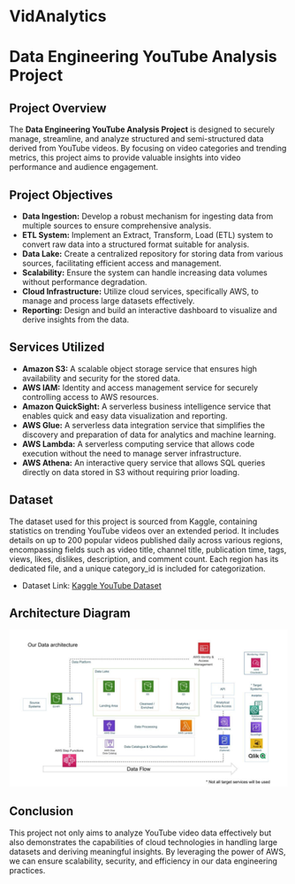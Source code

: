 # VidAnalytics
# Data Engineering YouTube Analysis Project

## Project Overview
The **Data Engineering YouTube Analysis Project** is designed to securely manage, streamline, and analyze structured and semi-structured data derived from YouTube videos. By focusing on video categories and trending metrics, this project aims to provide valuable insights into video performance and audience engagement.

## Project Objectives
- **Data Ingestion:** Develop a robust mechanism for ingesting data from multiple sources to ensure comprehensive analysis.
- **ETL System:** Implement an Extract, Transform, Load (ETL) system to convert raw data into a structured format suitable for analysis.
- **Data Lake:** Create a centralized repository for storing data from various sources, facilitating efficient access and management.
- **Scalability:** Ensure the system can handle increasing data volumes without performance degradation.
- **Cloud Infrastructure:** Utilize cloud services, specifically AWS, to manage and process large datasets effectively.
- **Reporting:** Design and build an interactive dashboard to visualize and derive insights from the data.

## Services Utilized
- **Amazon S3:** A scalable object storage service that ensures high availability and security for the stored data.
- **AWS IAM:** Identity and access management service for securely controlling access to AWS resources.
- **Amazon QuickSight:** A serverless business intelligence service that enables quick and easy data visualization and reporting.
- **AWS Glue:** A serverless data integration service that simplifies the discovery and preparation of data for analytics and machine learning.
- **AWS Lambda:** A serverless computing service that allows code execution without the need to manage server infrastructure.
- **AWS Athena:** An interactive query service that allows SQL queries directly on data stored in S3 without requiring prior loading.

## Dataset
The dataset used for this project is sourced from Kaggle, containing statistics on trending YouTube videos over an extended period. It includes details on up to 200 popular videos published daily across various regions, encompassing fields such as video title, channel title, publication time, tags, views, likes, dislikes, description, and comment count. Each region has its dedicated file, and a unique category_id is included for categorization.

- Dataset Link: [Kaggle YouTube Dataset](https://www.kaggle.com/datasets/datasnaek/youtube-new)

## Architecture Diagram
![Architecture Diagram](architecture.jpeg)

## Conclusion
This project not only aims to analyze YouTube video data effectively but also demonstrates the capabilities of cloud technologies in handling large datasets and deriving meaningful insights. By leveraging the power of AWS, we can ensure scalability, security, and efficiency in our data engineering practices.
